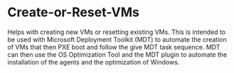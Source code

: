 # Create-or-Reset-VMs
Helps with creating new VMs or resetting existing VMs. This is intended to be used with Microsoft Deployment Toolkit (MDT) to automate the creation of VMs that then PXE boot and follow the give MDT task sequence. MDT can then use the OS Optimization Tool and the MDT plugin to automate the installation of the agents and the optimization of Windows.
